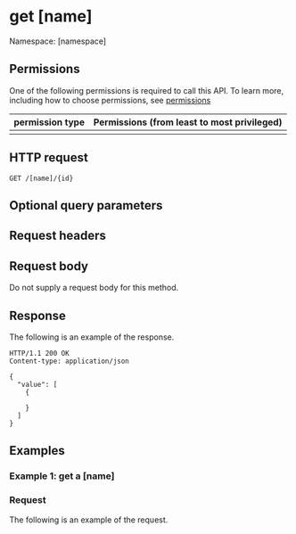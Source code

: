 # get [name]

Namespace: [namespace]

## Permissions
One of the following permissions is required to call this API. To learn more, including how to choose permissions, see [permissions](http://wwww.test.com)

| permission type | Permissions (from least to most privileged) |
|-----------------|---------------------------------------------|
|                 |                                             |

## HTTP request
```http
GET /[name]/{id}
```

## Optional query parameters

## Request headers

## Request body
Do not supply a request body for this method.

## Response

The following is an example of the response.

``` http
HTTP/1.1 200 OK
Content-type: application/json

{
  "value": [
    {
      
    }
  ]
}
```

## Examples

### Example 1: get a [name]

### Request

The following is an example of the request.
